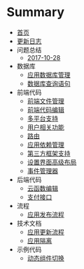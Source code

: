 # Summary

* [首页](README.md)
* [更新日志](CHANGELOG.md)
* 问题总结
  - [2017-10-28](docs/issues/2017-10-28.md)
* 数据库
  - [应用数据库管理](docs/dataset/field.md)
  - [数据库查询语句](docs/dataset/dql.md)
* 前端代码
  - [前端文件管理](docs/fe/files.md)
  - [前端代码编辑](docs/fe/app_proxy.md)
  - [多平台支持](docs/fe/platform.md)
  - [用户相关功能](docs/fe/user.md)
  - [路由](docs/fe/router.md)
  - [应用依赖管理](docs/fe/deps.md)
  - [第三方框架支持](docs/fe/framework.md)
  - [设置界面高级布局](docs/fe/settings-layout.md)
  - [事件管理器](docs/fe/event.md)
* 后端代码
  - [云函数编辑](docs/be/ccode.md)
  - [支付接口](docs/be/payment.md)
* 流程
  - [应用发布流程](docs/workflow/publish.md)
* 技术文档
  - [应用更新流程](docs/core/update.md)
  - [应用隔离](docs/core/dep.md)
* 示例代码
  - [动态组件切换](docs/example/component.md)
